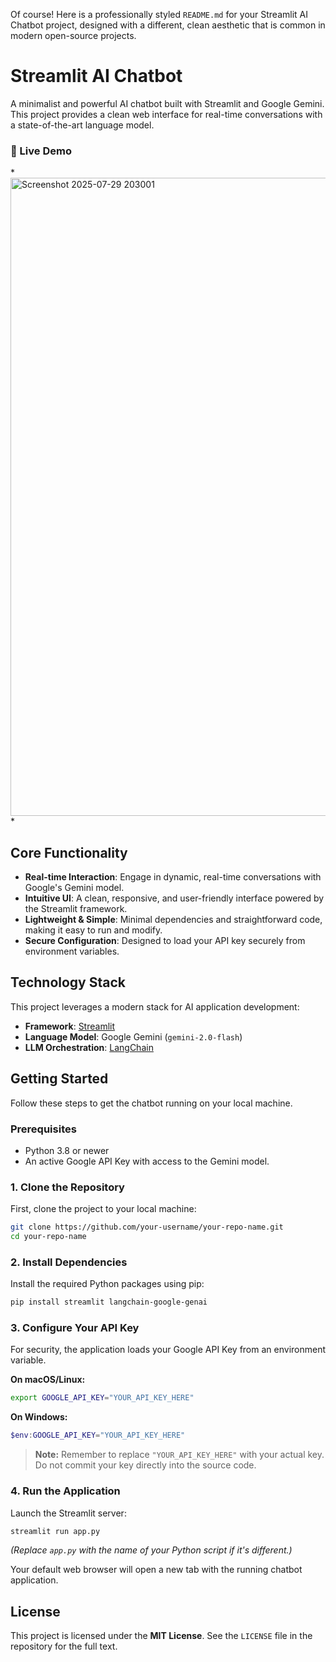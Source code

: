 Of course! Here is a professionally styled `README.md` for your Streamlit AI Chatbot project, designed with a different, clean aesthetic that is common in modern open-source projects.

# Streamlit AI Chatbot





A minimalist and powerful AI chatbot built with Streamlit and Google Gemini. This project provides a clean web interface for real-time conversations with a state-of-the-art language model.

### 🤖 Live Demo

*<img width="1911" height="1021" alt="Screenshot 2025-07-29 203001" src="https://github.com/user-attachments/assets/d25645cb-4890-452a-9c73-e9e5c3e8f2b7" />
*



## Core Functionality

-   **Real-time Interaction**: Engage in dynamic, real-time conversations with Google's Gemini model.
-   **Intuitive UI**: A clean, responsive, and user-friendly interface powered by the Streamlit framework.
-   **Lightweight & Simple**: Minimal dependencies and straightforward code, making it easy to run and modify.
-   **Secure Configuration**: Designed to load your API key securely from environment variables.

## Technology Stack

This project leverages a modern stack for AI application development:

-   **Framework**: [Streamlit](https://streamlit.io/)
-   **Language Model**: Google Gemini (`gemini-2.0-flash`)
-   **LLM Orchestration**: [LangChain](https://www.langchain.com/)

## Getting Started

Follow these steps to get the chatbot running on your local machine.

### Prerequisites

-   Python 3.8 or newer
-   An active Google API Key with access to the Gemini model.

### 1. Clone the Repository

First, clone the project to your local machine:
```bash
git clone https://github.com/your-username/your-repo-name.git
cd your-repo-name
```

### 2. Install Dependencies

Install the required Python packages using pip:
```bash
pip install streamlit langchain-google-genai
```

### 3. Configure Your API Key

For security, the application loads your Google API Key from an environment variable.

**On macOS/Linux:**
```bash
export GOOGLE_API_KEY="YOUR_API_KEY_HERE"
```

**On Windows:**
```powershell
$env:GOOGLE_API_KEY="YOUR_API_KEY_HERE"
```
> **Note:** Remember to replace `"YOUR_API_KEY_HERE"` with your actual key. Do not commit your key directly into the source code.

### 4. Run the Application

Launch the Streamlit server:
```bash
streamlit run app.py
```
*(Replace `app.py` with the name of your Python script if it's different.)*

Your default web browser will open a new tab with the running chatbot application.

## License

This project is licensed under the **MIT License**. See the `LICENSE` file in the repository for the full text.
